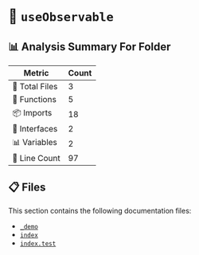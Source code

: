 # 📁 `useObservable`

## 📊 Analysis Summary For Folder

| Metric | Count |
|--------|-------|
| 📁 Total Files | 3 |
| 🔧 Functions | 5 |
| 📦 Imports | 18 |
| 📐 Interfaces | 2 |
| 📊 Variables | 2 |
| 🔢 Line Count | 97 |


## 📋 Files

This section contains the following documentation files:

- [`_demo`](./_demo.md)
- [`index`](./index.md)
- [`index.test`](./index.test.md)